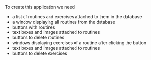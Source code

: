 To create this application we need:
- a list of routines and exercises attached to them in the database
- a window displaying all routines from the database
- buttons with routines
- text boxes and images attached to routines
- buttons to delete routines
- windows displaying exercises of a routine after clicking the button
- text boxes and images attached to routines
- buttons to delete exercises

